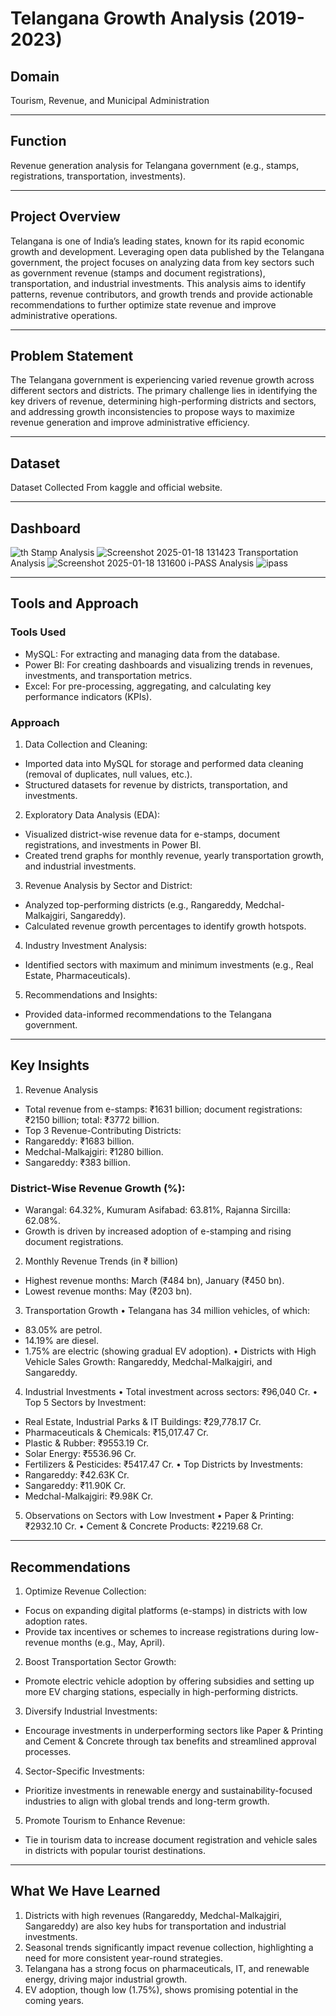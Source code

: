 # Telangana Growth Analysis (2019-2023)

## Domain
Tourism, Revenue, and Municipal Administration
________________________________________
## Function
Revenue generation analysis for Telangana government (e.g., stamps, registrations, transportation, investments).
________________________________________
## Project Overview
Telangana is one of India’s leading states, known for its rapid economic growth and development. Leveraging open data published by the Telangana government, the project focuses on analyzing data from key sectors such as government revenue (stamps and document registrations), transportation, and industrial investments.
This analysis aims to identify patterns, revenue contributors, and growth trends and provide actionable recommendations to further optimize state revenue and improve administrative operations.
________________________________________
## Problem Statement
The Telangana government is experiencing varied revenue growth across different sectors and districts. The primary challenge lies in identifying the key drivers of revenue, determining high-performing districts and sectors, and addressing growth inconsistencies to propose ways to maximize revenue generation and improve administrative efficiency.
________________________________________
## Dataset 
Dataset Collected From kaggle and official website.
________________________________________
## Dashboard

![th](https://github.com/user-attachments/assets/8639f5ce-201d-4118-9825-5c248530e65e)
Stamp Analysis
![Screenshot 2025-01-18 131423](https://github.com/user-attachments/assets/f750f1ec-89ab-4ccc-b6fb-7e70e3e323fb)
Transportation Analysis
![Screenshot 2025-01-18 131600](https://github.com/user-attachments/assets/57c91b54-5db3-4fe9-aa12-54fd8cbf43f4)
i-PASS Analysis
![ipass](https://github.com/user-attachments/assets/bb5d45eb-4cc5-4750-8d7a-1b9635a97fcb)

________________________________________

## Tools and Approach
### Tools Used
-	MySQL: For extracting and managing data from the database.
-	Power BI: For creating dashboards and visualizing trends in revenues, investments, and transportation metrics.
-	Excel: For pre-processing, aggregating, and calculating key performance indicators (KPIs).
### Approach
1.	Data Collection and Cleaning:
-	Imported data into MySQL for storage and performed data cleaning (removal of duplicates, null values, etc.).
-	Structured datasets for revenue by districts, transportation, and investments.
2.	Exploratory Data Analysis (EDA):
-	Visualized district-wise revenue data for e-stamps, document registrations, and investments in Power BI.
-	Created trend graphs for monthly revenue, yearly transportation growth, and industrial investments.
3.	Revenue Analysis by Sector and District:
-	Analyzed top-performing districts (e.g., Rangareddy, Medchal-Malkajgiri, Sangareddy).
-	Calculated revenue growth percentages to identify growth hotspots.
4.	Industry Investment Analysis:
-	Identified sectors with maximum and minimum investments (e.g., Real Estate, Pharmaceuticals).
5.	Recommendations and Insights:
-	Provided data-informed recommendations to the Telangana government.
________________________________________
## Key Insights
1. Revenue Analysis
-	Total revenue from e-stamps: ₹1631 billion; document registrations: ₹2150 billion; total: ₹3772 billion.
-	Top 3 Revenue-Contributing Districts:
-	Rangareddy: ₹1683 billion.
-	Medchal-Malkajgiri: ₹1280 billion.
-	Sangareddy: ₹383 billion.
### 	District-Wise Revenue Growth (%):
-	Warangal: 64.32%, Kumuram Asifabad: 63.81%, Rajanna Sircilla: 62.08%.
-	Growth is driven by increased adoption of e-stamping and rising document registrations.
2. Monthly Revenue Trends (in ₹ billion)
-	Highest revenue months: March (₹484 bn), January (₹450 bn).
-	Lowest revenue months: May (₹203 bn).
3. Transportation Growth
•	Telangana has 34 million vehicles, of which:
-	83.05% are petrol.
-	14.19% are diesel.
-	1.75% are electric (showing gradual EV adoption).
•	Districts with High Vehicle Sales Growth: Rangareddy, Medchal-Malkajgiri, and Sangareddy.
4. Industrial Investments
•	Total investment across sectors: ₹96,040 Cr.
•	Top 5 Sectors by Investment:
-	Real Estate, Industrial Parks & IT Buildings: ₹29,778.17 Cr.
-	Pharmaceuticals & Chemicals: ₹15,017.47 Cr.
-	Plastic & Rubber: ₹9553.19 Cr.
-	Solar Energy: ₹5536.96 Cr.
-	Fertilizers & Pesticides: ₹5417.47 Cr.
•	Top Districts by Investments:
-	Rangareddy: ₹42.63K Cr.
-	Sangareddy: ₹11.90K Cr.
-	Medchal-Malkajgiri: ₹9.98K Cr.
5. Observations on Sectors with Low Investment
•	Paper & Printing: ₹2932.10 Cr.
•	Cement & Concrete Products: ₹2219.68 Cr.
________________________________________
## Recommendations
1.	Optimize Revenue Collection:
-	Focus on expanding digital platforms (e-stamps) in districts with low adoption rates.
-	Provide tax incentives or schemes to increase registrations during low-revenue months (e.g., May, April).
2.	Boost Transportation Sector Growth:
-	Promote electric vehicle adoption by offering subsidies and setting up more EV charging stations, especially in high-performing districts.
3.	Diversify Industrial Investments:
-	Encourage investments in underperforming sectors like Paper & Printing and Cement & Concrete through tax benefits and streamlined approval processes.
4.	Sector-Specific Investments:
-	Prioritize investments in renewable energy and sustainability-focused industries to align with global trends and long-term growth.
5.	Promote Tourism to Enhance Revenue:
-	Tie in tourism data to increase document registration and vehicle sales in districts with popular tourist destinations.
________________________________________
## What We Have Learned
1.	Districts with high revenues (Rangareddy, Medchal-Malkajgiri, Sangareddy) are also key hubs for transportation and industrial investments.
2.	Seasonal trends significantly impact revenue collection, highlighting a need for more consistent year-round strategies.
3.	Telangana has a strong focus on pharmaceuticals, IT, and renewable energy, driving major industrial growth.
4.	EV adoption, though low (1.75%), shows promising potential in the coming years.
